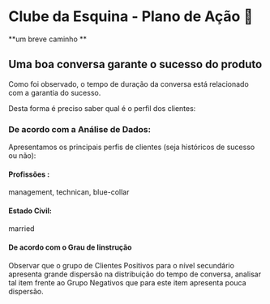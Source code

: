 # Clube da Esquina - Plano de Ação 🔭

**um breve caminho **

## Uma boa conversa garante o sucesso do produto

Como foi observado, o tempo de duração da conversa está relacionado com a garantia do sucesso. 

Desta forma é preciso saber qual é o perfil dos clientes:

### De acordo com a Análise de Dados:

Apresentamos os principais perfis de clientes (seja históricos de sucesso ou não):

#### Profissões :
management, technican, blue-collar

#### Estado Civil:
married

#### De acordo com o Grau de Iinstrução
Observar que o grupo de Clientes Positivos para o nível secundário
apresenta grande dispersão na distribuição do tempo de conversa,
analisar tal item frente ao Grupo Negativos que para este item apresenta pouca dispersão.
